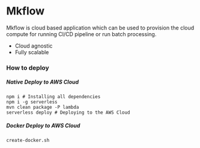 # Mkflow

Mkflow is cloud based application which can be used to provision the cloud compute for running CI/CD pipeline or run batch processing.
  - Cloud agnostic
  - Fully scalable
  
  
### How to deploy

##### Native Deploy to AWS Cloud
```
npm i # Installing all dependencies 
npm i -g serverless
mvn clean package -P lambda 
serverless deploy # Deploying to the AWS Cloud

```

##### Docker Deploy to AWS Cloud
```
create-docker.sh
```



 